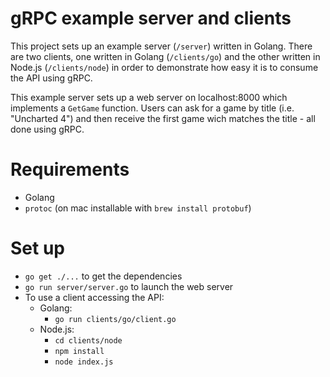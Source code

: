 gRPC example server and clients
===============================

This project sets up an example server (`/server`) written in Golang. There are two clients, one written in Golang (`/clients/go`) and the other written in Node.js (`/clients/node`) in order to demonstrate how easy it is to consume the API using gRPC.

This example server sets up a web server on localhost:8000 which implements a `GetGame` function. Users can ask for a game by title (i.e. "Uncharted 4") and then receive the first game wich matches the title - all done using gRPC.

# Requirements
- Golang
- `protoc` (on mac installable with `brew install protobuf`)

# Set up
- `go get ./...` to get the dependencies
- `go run server/server.go` to launch the web server
- To use a client accessing the API:
  - Golang:
    - `go run clients/go/client.go`
  - Node.js:
    - `cd clients/node`
    - `npm install`
    - `node index.js`
